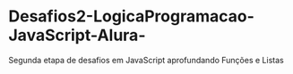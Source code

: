 # Desafios2-LogicaProgramacao-JavaScript-Alura-
Segunda etapa de desafios em JavaScript aprofundando Funções e Listas
